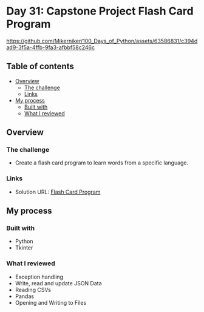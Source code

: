 # Day 31: Capstone Project Flash Card Program


https://github.com/Mikerniker/100_Days_of_Python/assets/63586831/c394dad9-3f5a-4ffb-9fa3-afbbf58c246c


## Table of contents

- [Overview](#overview)
  - [The challenge](#the-challenge)
  - [Links](#links)
- [My process](#my-process)
  - [Built with](#built-with)
  - [What I reviewed](#what-i-reviewed)

## Overview

### The challenge

- Create a flash card program to learn words from a specific language.

### Links

- Solution URL: [Flash Card Program](https://github.com/Mikerniker/100_Days_of_Python/tree/main/Day31)

## My process

### Built with

- Python
- Tkinter

### What I reviewed
- Exception handling 
- Write, read and update JSON Data
- Reading CSVs
- Pandas
- Opening and Writing to Files


